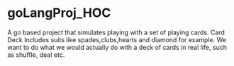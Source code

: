 # goLangProj_HOC
A go based project that simulates playing with a set of playing cards. Card Deck Includes suits like spades,clubs,hearts and diamond for example.  We want to do what we would actually do with a deck of cards in real life, such as shuffle, deal etc.
